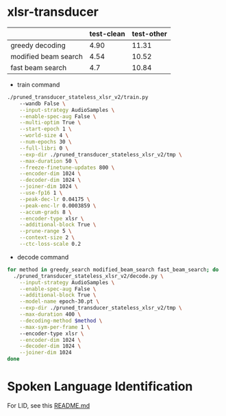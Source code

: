 # xlsr-transducer

|  | test-clean | test-other |
| --- | --- | --- |
| greedy decoding | 4.90 | 11.31 |
| modified beam search | 4.54 | 10.52 |
| fast beam search | 4.7 | 10.84 |
- train command

```bash
./pruned_transducer_stateless_xlsr_v2/train.py
	--wandb False \
	--input-strategy AudioSamples \
	--enable-spec-aug False \
	--multi-optim True \
	--start-epoch 1 \
	--world-size 4 \
	--num-epochs 30 \
	--full-libri 0 \
	--exp-dir ./pruned_transducer_stateless_xlsr_v2/tmp \
	--max-duration 50 \
	--freeze-finetune-updates 800 \
	--encoder-dim 1024 \
	--decoder-dim 1024 \
	--joiner-dim 1024 \
	--use-fp16 1 \
	--peak-dec-lr 0.04175 \
	--peak-enc-lr 0.0003859 \
	--accum-grads 8 \
	--encoder-type xlsr \
	--additional-block True \
	--prune-range 5 \
	--context-size 2 \
	--ctc-loss-scale 0.2
```

- decode command

```bash
for method in greedy_search modified_beam_search fast_beam_search; do
  ./pruned_transducer_stateless_xlsr_v2/decode.py \
    --input-strategy AudioSamples \
    --enable-spec-aug False \
    --additional-block True \
    --model-name epoch-30.pt \
    --exp-dir ./pruned_transducer_stateless_xlsr_v2/tmp \
    --max-duration 400 \
    --decoding-method $method \
    --max-sym-per-frame 1 \ 
    --encoder-type xlsr \
    --encoder-dim 1024 \
    --decoder-dim 1024 \
    --joiner-dim 1024
done
```

# Spoken Language Identification
For LID, see this [README.md](https://github.com/JiHunKang123/icefall_HD/blob/master/egs/librispeech/ASR_xlsr/pruned_transducer_stateless_xlsr_v3/README.md)
